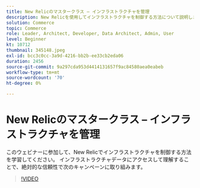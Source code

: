 ```yaml
---
title: New Relicのマスタークラス – インフラストラクチャを管理
description: New Relicを使用してインフラストラクチャを制御する方法について説明します。 インフラストラクチャデータにアクセスして理解することで、絶対的な信頼性で次のキャンペーンに取り組みます。
solution: Commerce
topic: Commerce
role: Leader, Architect, Developer, Data Architect, Admin, User
level: Beginner
kt: 10712
thumbnail: 345148.jpeg
exl-id: bcc3c0cc-3a9d-4216-bb2b-ee33cb2eda06
duration: 2456
source-git-commit: 9a297cda953d4414131657f9ac84580aea0eabeb
workflow-type: tm+mt
source-wordcount: '70'
ht-degree: 0%

---
```


# New Relicのマスタークラス – インフラストラクチャを管理

このウェビナーに参加して、New Relicでインフラストラクチャを制御する方法を学習してください。 インフラストラクチャデータにアクセスして理解することで、絶対的な信頼性で次のキャンペーンに取り組みます。

>[!VIDEO](https://video.tv.adobe.com/v/345148/?quality=12&learn=on)
